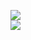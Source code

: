 [![](https://img.shields.io/badge/Made%20With-Github%20Spray-lightgrey.svg?style=for-the-badge&logo=github)](https://github.com/Annihil/github-spray#8389)  
[![](https://i.imgur.com/2DrTn0Z.gif)](https://github.com/Annihil/github-spray)